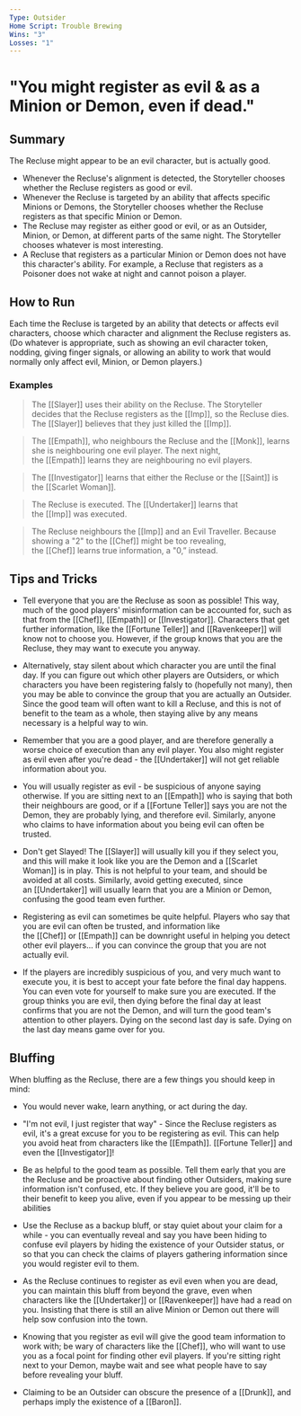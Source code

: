 ```yaml
---
Type: Outsider
Home Script: Trouble Brewing
Wins: "3"
Losses: "1"
---
```

# "You might register as evil & as a Minion or Demon, even if dead."

## Summary
The Recluse might appear to be an evil character, but is actually good.

- Whenever the Recluse's alignment is detected, the Storyteller chooses whether the Recluse registers as good or evil.
- Whenever the Recluse is targeted by an ability that affects specific Minions or Demons, the Storyteller chooses whether the Recluse registers as that specific Minion or Demon.
- The Recluse may register as either good or evil, or as an Outsider, Minion, or Demon, at different parts of the same night. The Storyteller chooses whatever is most interesting.
- A Recluse that registers as a particular Minion or Demon does not have this character's ability. For example, a Recluse that registers as a Poisoner does not wake at night and cannot poison a player.
## How to Run
Each time the Recluse is targeted by an ability that detects or affects evil characters, choose which character and alignment the Recluse registers as. (Do whatever is appropriate, such as showing an evil character token, nodding, giving finger signals, or allowing an ability to work that would normally only affect evil, Minion, or Demon players.)
### Examples
>The [[Slayer]] uses their ability on the Recluse. The Storyteller decides that the Recluse registers as the [[Imp]], so the Recluse dies. The [[Slayer]] believes that they just killed the [[Imp]].

>The [[Empath]], who neighbours the Recluse and the [[Monk]], learns she is neighbouring one evil player. The next night, the [[Empath]] learns they are neighbouring no evil players.

>The [[Investigator]] learns that either the Recluse or the [[Saint]] is the [[Scarlet Woman]].

>The Recluse is executed. The [[Undertaker]] learns that the [[Imp]] was executed.

>The Recluse neighbours the [[Imp]] and an Evil Traveller. Because showing a "2" to the [[Chef]] might be too revealing, the [[Chef]] learns true information, a "0,” instead.

## Tips and Tricks
- Tell everyone that you are the Recluse as soon as possible! This way, much of the good players' misinformation can be accounted for, such as that from the [[Chef]], [[Empath]] or [[Investigator]]. Characters that get further information, like the [[Fortune Teller]] and [[Ravenkeeper]] will know not to choose you. However, if the group knows that you are the Recluse, they may want to execute you anyway.

- Alternatively, stay silent about which character you are until the final day. If you can figure out which other players are Outsiders, or which characters you have been registering falsly to (hopefully not many), then you may be able to convince the group that you are actually an Outsider. Since the good team will often want to kill a Recluse, and this is not of benefit to the team as a whole, then staying alive by any means necessary is a helpful way to win.

- Remember that you are a good player, and are therefore generally a worse choice of execution than any evil player. You also might register as evil even after you're dead - the [[Undertaker]] will not get reliable information about you.

- You will usually register as evil - be suspicious of anyone saying otherwise. If you are sitting next to an [[Empath]] who is saying that both their neighbours are good, or if a [[Fortune Teller]] says you are not the Demon, they are probably lying, and therefore evil. Similarly, anyone who claims to have information about you being evil can often be trusted.

- Don't get Slayed! The [[Slayer]] will usually kill you if they select you, and this will make it look like you are the Demon and a [[Scarlet Woman]] is in play. This is not helpful to your team, and should be avoided at all costs. Similarly, avoid getting executed, since an [[Undertaker]] will usually learn that you are a Minion or Demon, confusing the good team even further.

- Registering as evil can sometimes be quite helpful. Players who say that you are evil can often be trusted, and information like the [[Chef]] or [[Empath]] can be downright useful in helping you detect other evil players... if you can convince the group that you are not actually evil.

- If the players are incredibly suspicious of you, and very much want to execute you, it is best to accept your fate before the final day happens. You can even vote for yourself to make sure you are executed. If the group thinks you are evil, then dying before the final day at least confirms that you are not the Demon, and will turn the good team's attention to other players. Dying on the second last day is safe. Dying on the last day means game over for you.

## Bluffing
When bluffing as the Recluse, there are a few things you should keep in mind:

- You would never wake, learn anything, or act during the day.

- "I'm not evil, I just register that way" - Since the Recluse registers as evil, it's a great excuse for you to be registering as evil. This can help you avoid heat from characters like the [[Empath]]. [[Fortune Teller]] and even the [[Investigator]]!

- Be as helpful to the good team as possible. Tell them early that you are the Recluse and be proactive about finding other Outsiders, making sure information isn't confused, etc. If they believe you are good, it'll be to their benefit to keep you alive, even if you appear to be messing up their abilities

- Use the Recluse as a backup bluff, or stay quiet about your claim for a while - you can eventually reveal and say you have been hiding to confuse evil players by hiding the existence of your Outsider status, or so that you can check the claims of players gathering information since you would register evil to them.

- As the Recluse continues to register as evil even when you are dead, you can maintain this bluff from beyond the grave, even when characters like the [[Undertaker]] or [[Ravenkeeper]] have had a read on you. Insisting that there is still an alive Minion or Demon out there will help sow confusion into the town.

- Knowing that you register as evil will give the good team information to work with; be wary of characters like the [[Chef]], who will want to use you as a focal point for finding other evil players. If you're sitting right next to your Demon, maybe wait and see what people have to say before revealing your bluff.

- Claiming to be an Outsider can obscure the presence of a [[Drunk]], and perhaps imply the existence of a [[Baron]].